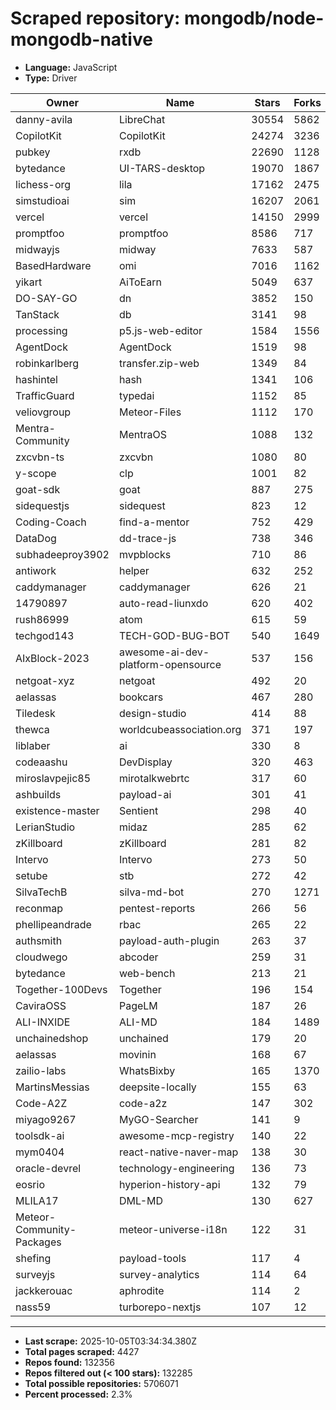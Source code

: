 # Scraped repository: mongodb/node-mongodb-native
* **Language:** JavaScript
* **Type:** Driver

| Owner | Name | Stars | Forks | URL |
|---|---|---|---|---|
| danny-avila | LibreChat | 30554 | 5862 | [link](https://github.com/danny-avila/LibreChat) |
| CopilotKit | CopilotKit | 24274 | 3236 | [link](https://github.com/CopilotKit/CopilotKit) |
| pubkey | rxdb | 22690 | 1128 | [link](https://github.com/pubkey/rxdb) |
| bytedance | UI-TARS-desktop | 19070 | 1867 | [link](https://github.com/bytedance/UI-TARS-desktop) |
| lichess-org | lila | 17162 | 2475 | [link](https://github.com/lichess-org/lila) |
| simstudioai | sim | 16207 | 2061 | [link](https://github.com/simstudioai/sim) |
| vercel | vercel | 14150 | 2999 | [link](https://github.com/vercel/vercel) |
| promptfoo | promptfoo | 8586 | 717 | [link](https://github.com/promptfoo/promptfoo) |
| midwayjs | midway | 7633 | 587 | [link](https://github.com/midwayjs/midway) |
| BasedHardware | omi | 7016 | 1162 | [link](https://github.com/BasedHardware/omi) |
| yikart | AiToEarn | 5049 | 637 | [link](https://github.com/yikart/AiToEarn) |
| DO-SAY-GO | dn | 3852 | 150 | [link](https://github.com/DO-SAY-GO/dn) |
| TanStack | db | 3141 | 98 | [link](https://github.com/TanStack/db) |
| processing | p5.js-web-editor | 1584 | 1556 | [link](https://github.com/processing/p5.js-web-editor) |
| AgentDock | AgentDock | 1519 | 98 | [link](https://github.com/AgentDock/AgentDock) |
| robinkarlberg | transfer.zip-web | 1349 | 84 | [link](https://github.com/robinkarlberg/transfer.zip-web) |
| hashintel | hash | 1341 | 106 | [link](https://github.com/hashintel/hash) |
| TrafficGuard | typedai | 1152 | 85 | [link](https://github.com/TrafficGuard/typedai) |
| veliovgroup | Meteor-Files | 1112 | 170 | [link](https://github.com/veliovgroup/Meteor-Files) |
| Mentra-Community | MentraOS | 1088 | 132 | [link](https://github.com/Mentra-Community/MentraOS) |
| zxcvbn-ts | zxcvbn | 1080 | 80 | [link](https://github.com/zxcvbn-ts/zxcvbn) |
| y-scope | clp | 1001 | 82 | [link](https://github.com/y-scope/clp) |
| goat-sdk | goat | 887 | 275 | [link](https://github.com/goat-sdk/goat) |
| sidequestjs | sidequest | 823 | 12 | [link](https://github.com/sidequestjs/sidequest) |
| Coding-Coach | find-a-mentor | 752 | 429 | [link](https://github.com/Coding-Coach/find-a-mentor) |
| DataDog | dd-trace-js | 738 | 346 | [link](https://github.com/DataDog/dd-trace-js) |
| subhadeeproy3902 | mvpblocks | 710 | 86 | [link](https://github.com/subhadeeproy3902/mvpblocks) |
| antiwork | helper | 632 | 252 | [link](https://github.com/antiwork/helper) |
| caddymanager | caddymanager | 626 | 21 | [link](https://github.com/caddymanager/caddymanager) |
| 14790897 | auto-read-liunxdo | 620 | 402 | [link](https://github.com/14790897/auto-read-liunxdo) |
| rush86999 | atom | 615 | 59 | [link](https://github.com/rush86999/atom) |
| techgod143 | TECH-GOD-BUG-BOT | 540 | 1649 | [link](https://github.com/techgod143/TECH-GOD-BUG-BOT) |
| AIxBlock-2023 | awesome-ai-dev-platform-opensource | 537 | 156 | [link](https://github.com/AIxBlock-2023/awesome-ai-dev-platform-opensource) |
| netgoat-xyz | netgoat | 492 | 20 | [link](https://github.com/netgoat-xyz/netgoat) |
| aelassas | bookcars | 467 | 280 | [link](https://github.com/aelassas/bookcars) |
| Tiledesk | design-studio | 414 | 88 | [link](https://github.com/Tiledesk/design-studio) |
| thewca | worldcubeassociation.org | 371 | 197 | [link](https://github.com/thewca/worldcubeassociation.org) |
| liblaber | ai | 330 | 8 | [link](https://github.com/liblaber/ai) |
| codeaashu | DevDisplay | 320 | 463 | [link](https://github.com/codeaashu/DevDisplay) |
| miroslavpejic85 | mirotalkwebrtc | 317 | 60 | [link](https://github.com/miroslavpejic85/mirotalkwebrtc) |
| ashbuilds | payload-ai | 301 | 41 | [link](https://github.com/ashbuilds/payload-ai) |
| existence-master | Sentient | 298 | 40 | [link](https://github.com/existence-master/Sentient) |
| LerianStudio | midaz | 285 | 62 | [link](https://github.com/LerianStudio/midaz) |
| zKillboard | zKillboard | 281 | 82 | [link](https://github.com/zKillboard/zKillboard) |
| Intervo | Intervo | 273 | 50 | [link](https://github.com/Intervo/Intervo) |
| setube | stb | 272 | 42 | [link](https://github.com/setube/stb) |
| SilvaTechB | silva-md-bot | 270 | 1271 | [link](https://github.com/SilvaTechB/silva-md-bot) |
| reconmap | pentest-reports | 266 | 56 | [link](https://github.com/reconmap/pentest-reports) |
| phellipeandrade | rbac | 265 | 22 | [link](https://github.com/phellipeandrade/rbac) |
| authsmith | payload-auth-plugin | 263 | 37 | [link](https://github.com/authsmith/payload-auth-plugin) |
| cloudwego | abcoder | 259 | 31 | [link](https://github.com/cloudwego/abcoder) |
| bytedance | web-bench | 213 | 21 | [link](https://github.com/bytedance/web-bench) |
| Together-100Devs | Together | 196 | 154 | [link](https://github.com/Together-100Devs/Together) |
| CaviraOSS | PageLM | 187 | 26 | [link](https://github.com/CaviraOSS/PageLM) |
| ALI-INXIDE | ALI-MD | 184 | 1489 | [link](https://github.com/ALI-INXIDE/ALI-MD) |
| unchainedshop | unchained | 179 | 20 | [link](https://github.com/unchainedshop/unchained) |
| aelassas | movinin | 168 | 67 | [link](https://github.com/aelassas/movinin) |
| zailio-labs | WhatsBixby | 165 | 1370 | [link](https://github.com/zailio-labs/WhatsBixby) |
| MartinsMessias | deepsite-locally | 155 | 63 | [link](https://github.com/MartinsMessias/deepsite-locally) |
| Code-A2Z | code-a2z | 147 | 302 | [link](https://github.com/Code-A2Z/code-a2z) |
| miyago9267 | MyGO-Searcher | 141 | 9 | [link](https://github.com/miyago9267/MyGO-Searcher) |
| toolsdk-ai | awesome-mcp-registry | 140 | 22 | [link](https://github.com/toolsdk-ai/awesome-mcp-registry) |
| mym0404 | react-native-naver-map | 138 | 30 | [link](https://github.com/mym0404/react-native-naver-map) |
| oracle-devrel | technology-engineering | 136 | 73 | [link](https://github.com/oracle-devrel/technology-engineering) |
| eosrio | hyperion-history-api | 132 | 79 | [link](https://github.com/eosrio/hyperion-history-api) |
| MLILA17 | DML-MD | 130 | 627 | [link](https://github.com/MLILA17/DML-MD) |
| Meteor-Community-Packages | meteor-universe-i18n | 122 | 31 | [link](https://github.com/Meteor-Community-Packages/meteor-universe-i18n) |
| shefing | payload-tools | 117 | 4 | [link](https://github.com/shefing/payload-tools) |
| surveyjs | survey-analytics | 114 | 64 | [link](https://github.com/surveyjs/survey-analytics) |
| jackkerouac | aphrodite | 114 | 2 | [link](https://github.com/jackkerouac/aphrodite) |
| nass59 | turborepo-nextjs | 107 | 12 | [link](https://github.com/nass59/turborepo-nextjs) |

---
* **Last scrape:** 2025-10-05T03:34:34.380Z
* **Total pages scraped:** 4427
* **Repos found:** 132356
* **Repos filtered out (< 100 stars):** 132285
* **Total possible repositories:** 5706071
* **Percent processed:** 2.3%

